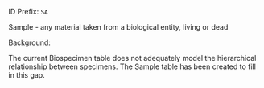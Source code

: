 

ID Prefix: `SA`

Sample - any material taken from a biological entity, living or dead

Background:

The current Biospecimen table does not adequately model the hierarchical
relationship between specimens. The Sample table has been created to fill
in this gap.

